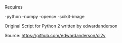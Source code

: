 Requires

-python
-numpy
-opencv
-scikit-image

Original Script for Python 2 written by edwardanderson

Source: https://github.com/edwardanderson/ci2v
